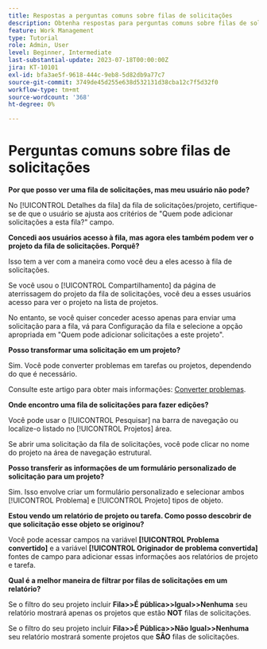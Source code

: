 ```yaml
---
title: Respostas a perguntas comuns sobre filas de solicitações
description: Obtenha respostas para perguntas comuns sobre filas de solicitações no [!DNL  Workfront].
feature: Work Management
type: Tutorial
role: Admin, User
level: Beginner, Intermediate
last-substantial-update: 2023-07-18T00:00:00Z
jira: KT-10101
exl-id: bfa3ae5f-9618-444c-9eb8-5d82db9a77c7
source-git-commit: 3749de45d255e638d532131d38cba12c7f5d32f0
workflow-type: tm+mt
source-wordcount: '368'
ht-degree: 0%

---
```


# Perguntas comuns sobre filas de solicitações

**Por que posso ver uma fila de solicitações, mas meu usuário não pode?**

No [!UICONTROL Detalhes da fila] da fila de solicitações/projeto, certifique-se de que o usuário se ajusta aos critérios de &quot;Quem pode adicionar solicitações a esta fila?&quot; campo.

**Concedi aos usuários acesso à fila, mas agora eles também podem ver o projeto da fila de solicitações. Porquê?**

Isso tem a ver com a maneira como você deu a eles acesso à fila de solicitações.

Se você usou o [!UICONTROL Compartilhamento] da página de aterrissagem do projeto da fila de solicitações, você deu a esses usuários acesso para ver o projeto na lista de projetos.

No entanto, se você quiser conceder acesso apenas para enviar uma solicitação para a fila, vá para Configuração da fila e selecione a opção apropriada em &quot;Quem pode adicionar solicitações a este projeto&quot;.

**Posso transformar uma solicitação em um projeto?**

Sim. Você pode converter problemas em tarefas ou projetos, dependendo do que é necessário.

Consulte este artigo para obter mais informações: [Converter problemas](https://experienceleague.adobe.com/docs/workfront/using/manage-work/issues/convert-issues/convert-issues-overview.html?lang=en).

**Onde encontro uma fila de solicitações para fazer edições?**

Você pode usar o [!UICONTROL Pesquisar] na barra de navegação ou localize-o listado no [!UICONTROL Projetos] área.

Se abrir uma solicitação da fila de solicitações, você pode clicar no nome do projeto na área de navegação estrutural.

**Posso transferir as informações de um formulário personalizado de solicitação para um projeto?**

Sim. Isso envolve criar um formulário personalizado e selecionar ambos [!UICONTROL Problema] e [!UICONTROL Projeto] tipos de objeto.

**Estou vendo um relatório de projeto ou tarefa. Como posso descobrir de que solicitação esse objeto se originou?**

Você pode acessar campos na variável **[!UICONTROL Problema convertido]** e a variável **[!UICONTROL Originador de problema convertida]** fontes de campo para adicionar essas informações aos relatórios de projeto e tarefa.

**Qual é a melhor maneira de filtrar por filas de solicitações em um relatório?**

Se o filtro do seu projeto incluir **Fila>>É pública>>Igual>>Nenhuma** seu relatório mostrará apenas os projetos que estão **NOT** filas de solicitações.

Se o filtro do seu projeto incluir **Fila>>É Pública>>Não Igual>>Nenhuma** seu relatório mostrará somente projetos que **SÃO** filas de solicitações.
